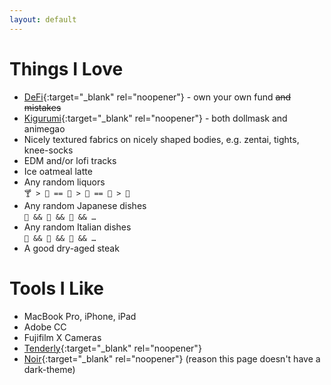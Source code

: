 ```yaml
---
layout: default
---
```


# Things I Love

- [DeFi](https://en.wikipedia.org/wiki/Decentralized_finance){:target="_blank" rel="noopener"} - own your own fund ~~and mistakes~~
- [Kigurumi](https://en.wikipedia.org/wiki/Animegao_kigurumi){:target="_blank" rel="noopener"} - both dollmask and animegao
- Nicely textured fabrics <span class="hidden-text">on nicely shaped bodies, e.g. zentai, tights, knee-socks</span>
- EDM and/or lofi tracks
- Ice oatmeal latte
- Any random liquors \
`🍸 > 🥂 == 🍾 > 🍷 == 🥃 > 🍻`
- Any random Japanese dishes \
`🍜 && 🍣 && 🍤 && …`
- Any random Italian dishes \
`🍝 && 🍕 && 🥗 && …`
- A good dry-aged steak

# Tools I Like

- MacBook Pro, iPhone, iPad
- Adobe CC
- Fujifilm X Cameras
- [Tenderly](https://tenderly.co){:target="_blank" rel="noopener"}
- [Noir](https://getnoir.app){:target="_blank" rel="noopener"} (reason this page doesn't have a dark-theme)